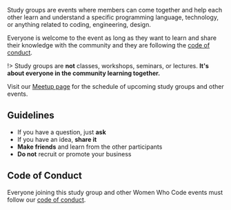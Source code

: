 Study groups are events where members can come together and help each other learn and understand a specific programming language, technology, or anything related to coding, engineering, design.

Everyone is welcome to the event as long as they want to learn and share their knowledge with the community and they are following the [code of conduct](https://github.com/WomenWhoCode/guidelines-resources/blob/master/code_of_conduct.md).

!> Study groups are **not** classes, workshops, seminars, or lectures. **It's about everyone in the community learning together.**

Visit our [Meetup page](https://bit.ly/wwcodemanilameetups) for the schedule of upcoming study groups and other events.

## Guidelines

- If you have a question, just **ask**
- If you have an idea, **share it**
- **Make friends** and learn from the other participants
- **Do not** recruit or promote your business

## Code of Conduct

Everyone joining this study group and other Women Who Code events must follow our [code of conduct](https://github.com/WomenWhoCode/guidelines-resources/blob/master/code_of_conduct.md).
